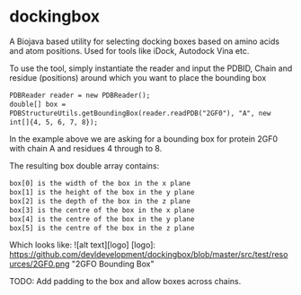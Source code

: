 dockingbox
==========

A Biojava based utility for selecting docking boxes based on amino acids and atom positions. Used for tools like iDock, Autodock Vina etc.


To use the tool, simply instantiate the reader and input the PDBID, Chain and residue (positions) around which you want to place the bounding box

```
PDBReader reader = new PDBReader();
double[] box = PDBStructureUtils.getBoundingBox(reader.readPDB("2GF0"), "A", new int[]{4, 5, 6, 7, 8});
```
In the example above we are asking for a bounding box for protein 2GF0 with chain A and residues 4 through to 8.

The resulting box double array contains:

```
box[0] is the width of the box in the x plane
box[1] is the height of the box in the y plane
box[2] is the depth of the box in the z plane
box[3] is the centre of the box in the x plane
box[4] is the centre of the box in the y plane
box[5] is the centre of the box in the z plane
```

Which looks like:
![alt text][logo]
[logo]: https://github.com/devldevelopment/dockingbox/blob/master/src/test/resources/2GF0.png "2GFO Bounding Box"

TODO: Add padding to the box and allow boxes across chains.
